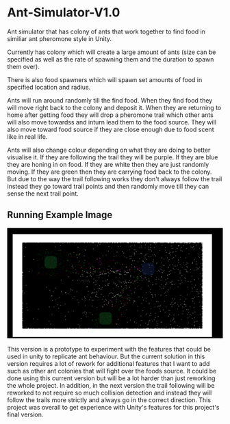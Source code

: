 # Ant-Simulator-V1.0
Ant simulator that has colony of ants that work together to find food in similiar ant pheromone style in Unity.

Currently has colony which will create a large amount of ants (size can be specified as well as the rate of spawning them and the duration to spawn them over).

There is also food spawners which will spawn set amounts of food in specified location and radius.

Ants will run around randomly till the find food. When they find food they will move right back to the colony and deposit it. When they are returning to home after getting food they will drop a pheromone trail which other ants will also move towardss and inturn lead them to the food source. They will also move toward food source if they are close enough due to food scent like in real life.

Ants will also change colour depending on what they are doing to better visualise it. If they are following the trail they will be purple. If they are blue they are honing in on food. If they are white then they are just randomly moving. If they are green then they are carrying food back to the colony. But due to the way the trail following works they don't always follow the trail instead they go toward trail points and then randomly move till they can sense the next trail point.

## Running Example Image

![Example Image](/readmeImages/early_ants.png)



This version is a prototype to experiment with the features that could be used in unity to replicate ant behaviour. But the current solution in this version requires a lot of rework for additional features that I want to add such as other ant colonies that will fight over the foods source. It could be done using this current version but will be a lot harder than just reworking the whole project. In addition, in the next version the trail following will be reworked to not require so much collision detection and instead they will follow the trails more strictly and always go in the correct direction. This project was overall to get experience with Unity's features for this project's final version.
